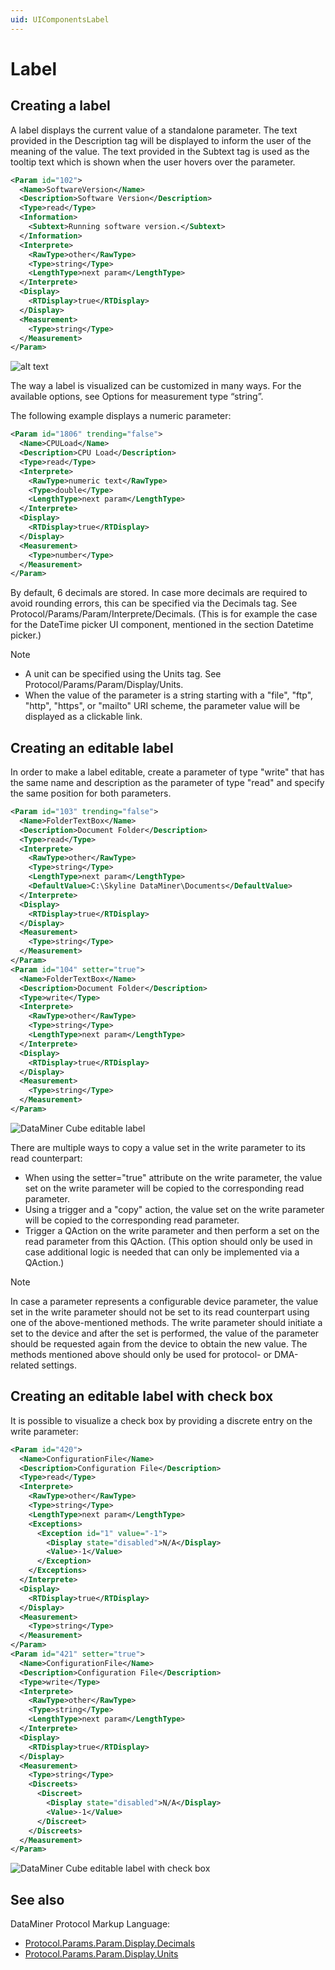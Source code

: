 ```yaml
---
uid: UIComponentsLabel
---
```


# Label

## Creating a label

A label displays the current value of a standalone parameter. The text provided in the Description tag will be displayed to inform the user of the meaning of the value. The text provided in the Subtext tag is used as the tooltip text which is shown when the user hovers over the parameter.

```xml
<Param id="102">
  <Name>SoftwareVersion</Name>
  <Description>Software Version</Description>
  <Type>read</Type>
  <Information>
    <Subtext>Running software version.</Subtext>
  </Information>
  <Interprete>
    <RawType>other</RawType>
    <Type>string</Type>
    <LengthType>next param</LengthType>
  </Interprete>
  <Display>
    <RTDisplay>true</RTDisplay>
  </Display>
  <Measurement>
    <Type>string</Type>
  </Measurement>
</Param>
```

![alt text](../../images/uilabel.png "DataMiner Cube label")

The way a label is visualized can be customized in many ways. For the available options, see Options for measurement type “string”.

The following example displays a numeric parameter:

```xml
<Param id="1806" trending="false">
  <Name>CPULoad</Name>
  <Description>CPU Load</Description>
  <Type>read</Type>
  <Interprete>
    <RawType>numeric text</RawType>
    <Type>double</Type>
    <LengthType>next param</LengthType>
  </Interprete>
  <Display>
    <RTDisplay>true</RTDisplay>
  </Display>
  <Measurement>
    <Type>number</Type>
  </Measurement>
</Param>
```

By default, 6 decimals are stored. In case more decimals are required to avoid rounding errors, this can be specified via the Decimals tag. See Protocol/Params/Param/Interprete/Decimals. (This is for example the case for the DateTime picker UI component, mentioned in the section Datetime picker.)

> [!NOTE]
>
> - A unit can be specified using the Units tag. See Protocol/Params/Param/Display/Units.
> - When the value of the parameter is a string starting with a "file", "ftp", "http", "https", or "mailto" URI scheme, the parameter value will be displayed as a clickable link.

## Creating an editable label

In order to make a label editable, create a parameter of type "write" that has the same name and description as the parameter of type "read" and specify the same position for both parameters.

```xml
<Param id="103" trending="false">
  <Name>FolderTextBox</Name>
  <Description>Document Folder</Description>
  <Type>read</Type>
  <Interprete>
    <RawType>other</RawType>
    <Type>string</Type>
    <LengthType>next param</LengthType>
    <DefaultValue>C:\Skyline DataMiner\Documents</DefaultValue>
  </Interprete>
  <Display>
    <RTDisplay>true</RTDisplay>
  </Display>
  <Measurement>
    <Type>string</Type>
  </Measurement>
</Param>
<Param id="104" setter="true">
  <Name>FolderTextBox</Name>
  <Description>Document Folder</Description>
  <Type>write</Type>
  <Interprete>
    <RawType>other</RawType>
    <Type>string</Type>
    <LengthType>next param</LengthType>
  </Interprete>
  <Display>
    <RTDisplay>true</RTDisplay>
  </Display>
  <Measurement>
    <Type>string</Type>
  </Measurement>
</Param>
```

![DataMiner Cube editable label](../../images/uieditablelabel.png "DataMiner Cube editable label")

There are multiple ways to copy a value set in the write parameter to its read counterpart:

- When using the setter="true" attribute on the write parameter, the value set on the write parameter will be copied to the corresponding read parameter.
- Using a trigger and a "copy" action, the value set on the write parameter will be copied to the corresponding read parameter.
- Trigger a QAction on the write parameter and then perform a set on the read parameter from this QAction. (This option should only be used in case additional logic is needed that can only be implemented via a QAction.)

> [!NOTE]
> In case a parameter represents a configurable device parameter, the value set in the write parameter should not be set to its read counterpart using one of the above-mentioned methods. The write parameter should initiate a set to the device and after the set is performed, the value of the parameter should be requested again from the device to obtain the new value. The methods mentioned above should only be used for protocol- or DMA-related settings.

## Creating an editable label with check box

It is possible to visualize a check box by providing a discrete entry on the write parameter:

```xml
<Param id="420">
  <Name>ConfigurationFile</Name>
  <Description>Configuration File</Description>
  <Type>read</Type>
  <Interprete>
    <RawType>other</RawType>
    <Type>string</Type>
    <LengthType>next param</LengthType>
    <Exceptions>
      <Exception id="1" value="-1">
        <Display state="disabled">N/A</Display>
        <Value>-1</Value>
      </Exception>
    </Exceptions>
  </Interprete>
  <Display>
    <RTDisplay>true</RTDisplay>
  </Display>
  <Measurement>
    <Type>string</Type>
  </Measurement>
</Param>
<Param id="421" setter="true">
  <Name>ConfigurationFile</Name>
  <Description>Configuration File</Description>
  <Type>write</Type>
  <Interprete>
    <RawType>other</RawType>
    <Type>string</Type>
    <LengthType>next param</LengthType>
  </Interprete>
  <Display>
    <RTDisplay>true</RTDisplay>
  </Display>
  <Measurement>
    <Type>string</Type>
    <Discreets>
      <Discreet>
        <Display state="disabled">N/A</Display>
        <Value>-1</Value>
      </Discreet>
    </Discreets>
  </Measurement>
</Param>
```

![DataMiner Cube editable label with check box](../../images/uieditablelabelwithcheckbox.png)

## See also

DataMiner Protocol Markup Language:

- [Protocol.Params.Param.Display.Decimals](xref:Protocol.Params.Param.Display.Decimals)
- [Protocol.Params.Param.Display.Units](xref:Protocol.Params.Param.Display.Units)
